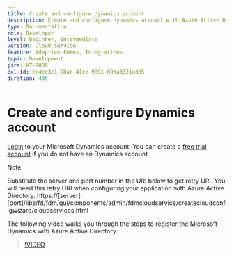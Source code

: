 ```yaml
---
title: Create and configure dynamics account.
description: Create and configure dynamics account with Azure Active Directory
type: Documentation
role: Developer
level: Beginner, Intermediate
version: Cloud Service
feature: Adaptive Forms, Integrations
topic: Development
jira: KT-9839
exl-id: ec4ed3e1-98ae-41ce-9891-09da3321edd5
duration: 409
---
```

# Create and configure Dynamics account

[Login](https://dynamics.microsoft.com/en-us/) to your Microsoft Dynamics account. You can create a [free trial account](https://dynamics.microsoft.com/en-us/dynamics-365-free-trial/) if you do not have an Dynamics account.

>[!NOTE]
>Substitute the server and port number in the URI below to get retry URI. You will need this retry URI when configuring your application with Azure Active Directory.
>https://[server]:[port]/libs/fd/fdm/gui/components/admin/fdmcloudservice/createcloudconfigwizard/cloudservices.html

The following video walks you through the steps to register the Microsoft Dynamics with Azure Active Directory.

>[!VIDEO](https://video.tv.adobe.com/v/340743?quality=12&learn=on)
